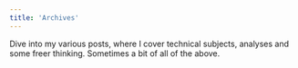```yaml
---
title: 'Archives'
---
```


Dive into my various posts, where I cover technical subjects, analyses and some freer thinking. Sometimes a bit of all of the above.
